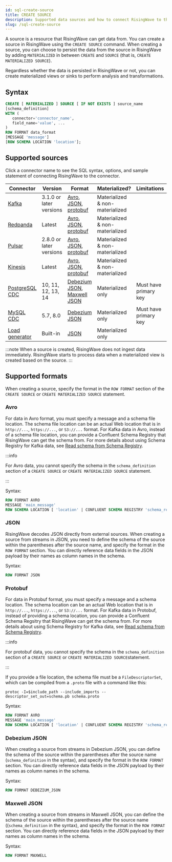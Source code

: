 ```yaml
---
id: sql-create-source
title: CREATE SOURCE
description: Supported data sources and how to connect RisingWave to the sources.
slug: /sql-create-source
---
```


A source is a resource that RisingWave can get data from. You can create a source in RisingWave using the `CREATE SOURCE` command. When creating a source, you can choose to persist the data from the source in RisingWave by adding `MATERIALIZED` in between `CREATE` and `SOURCE` (that is, `CREATE MATERIALIZED SOURCE`). 

Regardless whether the data is persisted in RisingWave or not, you can create materialized views or sinks to perform analysis and transformations.

## Syntax

```sql
CREATE [ MATERIALIZED ] SOURCE [ IF NOT EXISTS ] source_name 
[schema_definition]
WITH (
   connector='connector_name',
   field_name='value', ...
)
ROW FORMAT data_format 
[MESSAGE 'message']
[ROW SCHEMA LOCATION 'location'];
```


## Supported sources

Click a connector name to see the SQL syntax, options, and sample statement of connecting RisingWave to the connector.

| Connector | Version | Format | Materialized? | Limitations |
|---------|---------|---------|---------|---------|
|[Kafka](../create-source/create-source-kafka.md)|3.1.0 or later versions	|[Avro](#avro), [JSON](#json), [protobuf](#protobuf)|	Materialized & non-materialized| |
|[Redpanda](../create-source/create-source-redpanda.md)|Latest|[Avro](#avro), [JSON](#json), [protobuf](#protobuf)|Materialized & non-materialized| |
|[Pulsar](../create-source/create-source-pulsar.md)|	2.8.0 or later versions|[Avro](#avro), [JSON](#json), [protobuf](#protobuf)|	Materialized & non-materialized| |
|[Kinesis](../create-source/create-source-kinesis.md)|	Latest|	[Avro](#avro), [JSON](#json), [protobuf](#protobuf)|	Materialized & non-materialized| |
|[PostgreSQL CDC](../create-source/create-source-cdc.md)|	10, 11, 12, 13, 14|[Debezium JSON](#debezium-json), [Maxwell JSON](#maxwell-json)|	Materialized only|	Must have primary key|
|[MySQL CDC](../create-source/create-source-cdc.md)|	5.7, 8.0|[Debezium JSON](#debezium-json)|	Materialized only|	Must have primary key|
|[Load generator](../create-source/create-source-datagen.md)|Built-in|[JSON](#json)|Materialized only||

:::note
When a source is created, RisingWave does not ingest data immediately. RisingWave starts to process data when a materialized view is created based on the source.
:::

## Supported formats

When creating a source, specify the format in the `ROW FORMAT` section of the `CREATE SOURCE` or `CREATE MATERIALIZED SOURCE` statement.

### Avro

For data in Avro format, you must specify a message and a schema file location. The schema file location can be an actual Web location that is in `http://...`, `https://...`, or `S3://...` format. For Kafka data in Avro, instead of a schema file location, you can provide a Confluent Schema Registry that RisingWave can get the schema from. For more details about using Schema Registry for Kafka data, see [Read schema from Schema Registry](../create-source/create-source-kafka-redpanda.md#read-schemas-from-schema-registry). 

:::info

For Avro data, you cannot specify the schema in the `schema_definition` section of a `CREATE SOURCE` or `CREATE MATERIALIZED SOURCE` statement.

:::

Syntax:
```sql
ROW FORMAT AVRO 
MESSAGE 'main_message' 
ROW SCHEMA LOCATION [ 'location' | CONFLUENT SCHEMA REGISTRY 'schema_registry_url' ]
```

### JSON

RisingWave decodes JSON directly from external sources. When creating a source from streams in JSON, you need to define the schema of the source within the parentheses after the source name, and specify the format in the `ROW FORMAT` section. You can directly reference data fields in the JSON payload by their names as column names in the schema. 

Syntax:
```sql
ROW FORMAT JSON
```


### Protobuf

For data in Protobuf format, you must specify a message and a schema location. The schema location can be an actual Web location that is in `http://...`, `https://...`, or `S3://...` format. For Kafka data in Protobuf, instead of providing a schema location, you can provide a Confluent Schema Regsitry that RisingWave can get the schema from. For more details about using Schema Registry for Kafka data, see [Read schema from Schema Registry](../create-source/create-source-kafka-redpanda.md#read-schemas-from-schema-registry).

:::info

For protobuf data, you cannot specify the schema in the `schema_definition` section of a `CREATE SOURCE` or `CREATE MATERIALIZED SOURCE`statement.

:::

If you provide a file location, the schema file must be a `FileDescriptorSet`, which can be compiled from a `.proto` file with a command like this:

```shell
protoc -I=$include_path --include_imports --descriptor_set_out=schema.pb schema.proto
```

Syntax:
```sql
ROW FORMAT AVRO 
MESSAGE 'main_message' 
ROW SCHEMA LOCATION [ 'location' | CONFLUENT SCHEMA REGISTRY 'schema_registry_url' ]
```

### Debezium JSON

When creating a source from streams in Debezium JSON, you can define the schema of the source within the parentheses after the source name (`schema_definition` in the syntax), and specify the format in the `ROW FORMAT` section. You can directly reference data fields in the JSON payload by their names as column names in the schema.

Syntax:
```sql
ROW FORMAT DEBEZIUM_JSON
```

### Maxwell JSON

When creating a source from streams in Maxwell JSON, you can define the schema of the source within the parentheses after the source name ((`schema_definition` in the syntax), and specify the format in the `ROW FORMAT` section. You can directly reference data fields in the JSON payload by their names as column names in the schema.

Syntax:
```sql
ROW FORMAT MAXWELL
```
